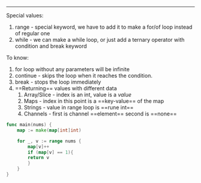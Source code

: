 ***
Special values:
 1. range - special keyword, we have to add it to make a for/of loop instead of regular one 
 2. while - we can make a while loop, or just add a ternary operator with condition and break keyword 

To know: 
 1. for loop without any parameters will be infinite
 2. continue - skips the loop when it reaches the condition.
 3. break - stops the loop immediately
 4. ==Returning== values with different data 
	1. Array/Slice - index is an int, value is a *value* 
	2. Maps - index in this point is a ==key-value== of the map  
	3. Strings - value in range loop is ==rune int==
	4. Channels - first is channel ==element== second is ==none== 

```go
func main(nums) {
	map := make(map[int]int)

	for _, v := range nums {
		map[v]++ 
		if (map[v] == 1){
		return v
		}		
	}
}
```